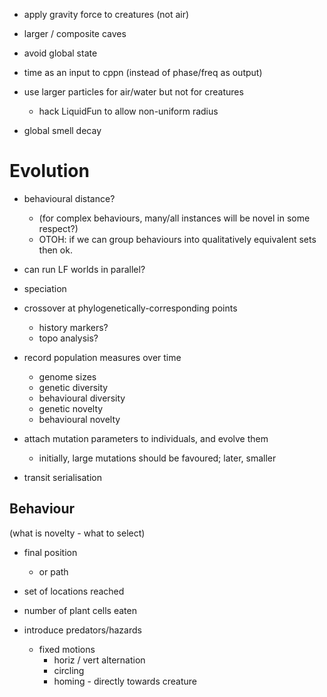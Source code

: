 
* apply gravity force to creatures (not air)

* larger / composite caves

* avoid global state

* time as an input to cppn (instead of phase/freq as output)

* use larger particles for air/water but not for creatures
  - hack LiquidFun to allow non-uniform radius



* global smell decay




# Evolution

* behavioural distance?
  - (for complex behaviours, many/all instances will be novel in some respect?)
  - OTOH: if we can group behaviours into qualitatively equivalent sets then ok.

* can run LF worlds in parallel?

* speciation

* crossover at phylogenetically-corresponding points
  - history markers?
  - topo analysis?

* record population measures over time
  - genome sizes
  - genetic diversity
  - behavioural diversity
  - genetic novelty
  - behavioural novelty

* attach mutation parameters to individuals, and evolve them
  - initially, large mutations should be favoured; later, smaller

* transit serialisation



## Behaviour

(what is novelty - what to select)

* final position
  - or path

* set of locations reached

* number of plant cells eaten

* introduce predators/hazards
  - fixed motions
    - horiz / vert alternation
    - circling
    - homing - directly towards creature

